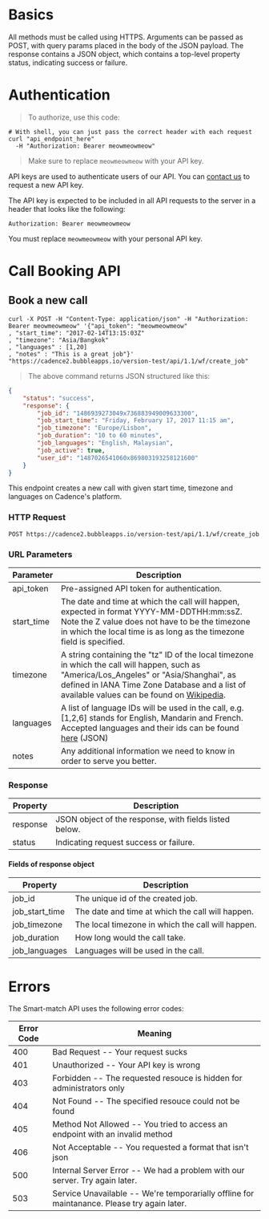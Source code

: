 
# Basics

All methods must be called using HTTPS. Arguments can be passed as POST, with query params placed in the body of the JSON payload. The response contains a JSON object, which contains a top-level property status, indicating success or failure.

# Authentication

> To authorize, use this code:

```shell
# With shell, you can just pass the correct header with each request
curl "api_endpoint_here"
  -H "Authorization: Bearer meowmeowmeow"
```

> Make sure to replace `meowmeowmeow` with your API key.

API keys are used to authenticate users of our API. You can [contact us](mailto:matt@talkbusinessanywhere.com) to request a new API key.

The API key is expected to be included in all API requests to the server in a header that looks like the following:

`Authorization: Bearer meowmeowmeow`

<aside class="notice">
You must replace <code>meowmeowmeow</code> with your personal API key.
</aside>

# Call Booking API

## Book a new call

```shell
curl -X POST -H "Content-Type: application/json" -H "Authorization: Bearer meowmeowmeow" '{"api_token": "meowmeowmeow"
, "start_time": "2017-02-14T13:15:03Z"
, "timezone": "Asia/Bangkok"
, "languages" : [1,20]
, "notes" : "This is a great job"}' "https://cadence2.bubbleapps.io/version-test/api/1.1/wf/create_job"
```

> The above command returns JSON structured like this:

```json
{
    "status": "success",
    "response": {
        "job_id": "1486939273049x736883949009633300",
        "job_start_time": "Friday, February 17, 2017 11:15 am",
        "job_timezone": "Europe/Lisbon",
        "job_duration": "10 to 60 minutes",
        "job_languages": "English, Malaysian",
        "job_active": true,
        "user_id": "1487026541060x869803193258121600"
    }
}
```

This endpoint creates a new call with given start time, timezone and languages on Cadence's platform.

### HTTP Request

`POST https://cadence2.bubbleapps.io/version-test/api/1.1/wf/create_job`

### URL Parameters

Parameter | Description
--------- | -----------
api_token | Pre-assigned API token for authentication.
start_time | The date and time at which the call will happen, expected in format YYYY-MM-DDTHH:mm:ssZ. Note the Z value does not have to be the timezone in which the local time is as long as the timezone field is specified.
timezone | A string containing the "tz" ID of the local timezone in which the call will happen, such as "America/Los_Angeles" or "Asia/Shanghai", as defined in IANA Time Zone Database and a list of available values can be found on [Wikipedia](https://en.wikipedia.org/wiki/List_of_tz_database_time_zones).
languages | A list of language IDs will be used in the call, e.g. [1,2,6] stands for English, Mandarin and French. Accepted languages and their ids can be found [here](https://cadence2.bubbleapps.io/api/1.1/obj/language) (JSON)
notes    | Any additional information we need to know in order to serve you better.

### Response

Property | Description
--------- | -----------
response | JSON object of the response, with fields listed below.
status | Indicating request success or failure.

#### Fields of response object

Property | Description
--------- | -----------
job_id | The unique id of the created job.
job_start_time | The date and time at which the call will happen.
job_timezone | The local timezone in which the call will happen.
job_duration | How long would the call take.
job_languages | Languages will be used in the call.



# Errors

The Smart-match API uses the following error codes:


Error Code | Meaning
---------- | -------
400 | Bad Request -- Your request sucks
401 | Unauthorized -- Your API key is wrong
403 | Forbidden -- The requested resouce is hidden for administrators only
404 | Not Found -- The specified resouce could not be found
405 | Method Not Allowed -- You tried to access an endpoint with an invalid method
406 | Not Acceptable -- You requested a format that isn't json
500 | Internal Server Error -- We had a problem with our server. Try again later.
503 | Service Unavailable -- We're temporarially offline for maintanance. Please try again later.
